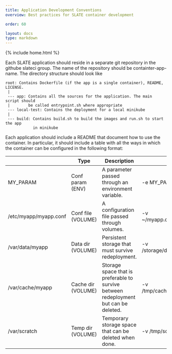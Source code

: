 ```yaml
---
title: Application Development Conventions
overview: Best practices for SLATE container development

order: 60

layout: docs
type: markdown
---
```

{% include home.html %}

Each SLATE application should reside in a separate git repository in the
githube slateci group. The name of the repository should be containter-app-name.
The directory structure should look like

```
root: Contains Dockerfile (if the app is a single container), README, LICENSE.
 |
 --- app: Contains all the sources for the application. The main script should
 |        be called entrypoint.sh where appropriate
 --- local-test: Contains the deployment for a local minikube
 |
 --- build: Contains build.sh to build the images and run.sh to start the app
            in minikube
```

Each application should include a README that document how to use the container.
In particular, it should include a table with all the ways in which the container
can be configured in the following format:


|   | Type | Description  | Example |
|---|---|---|---|
| MY_PARAM | Conf param (ENV)  | A parameter passed through an environment variable.  | -e MY_PARAM=value |
| /etc/myapp/myapp.conf  | Conf file (VOLUME)  | A configuration file passed through volumes. | -v ~/myapp.conf:/etc/myapp/myapp.conf  |
| /var/data/myapp  | Data dir (VOLUME)  | Persistent storage that must survive redeployment. | -v /storage/data/myapp:/var/data/myapp |
| /var/cache/myapp  | Cache dir (VOLUME)  | Storage space that is preferable to survive between redeployment but can be deleted.  | -v /tmp/cache/myapp:/var/cache/squid |
| /var/scratch  | Temp dir (VOLUME)  | Temporary storage space that can be deleted when done. | -v /tmp/scratch:/var/scratch |

